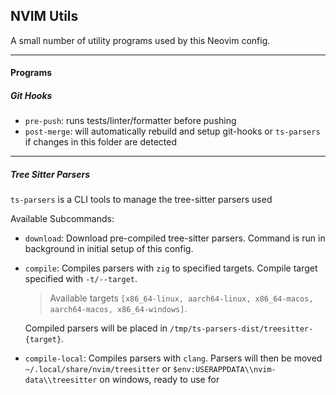 ## NVIM Utils

A small number of utility programs used by this Neovim config.

---

#### Programs

##### _Git Hooks_

-  `pre-push`: runs tests/linter/formatter before pushing
-  `post-merge`: will automatically rebuild and setup git-hooks or `ts-parsers` if changes in this folder are detected

---

##### _Tree Sitter Parsers_

`ts-parsers` is a CLI tools to manage the tree-sitter parsers used

Available Subcommands:

-  `download`: Download pre-compiled tree-sitter parsers. Command is run in background in initial setup of this config.
-  `compile`: Compiles parsers with `zig` to specified targets. Compile target specified with `-t/--target`.

   > Available targets `[x86_64-linux, aarch64-linux, x86_64-macos, aarch64-macos, x86_64-windows]`.

   Compiled parsers will be placed in `/tmp/ts-parsers-dist/treesitter-{target}`.

-  `compile-local`: Compiles parsers with `clang`. Parsers will then be moved `~/.local/share/nvim/treesitter` or `$env:USERAPPDATA\\nvim-data\\treesitter` on windows, ready to use for
